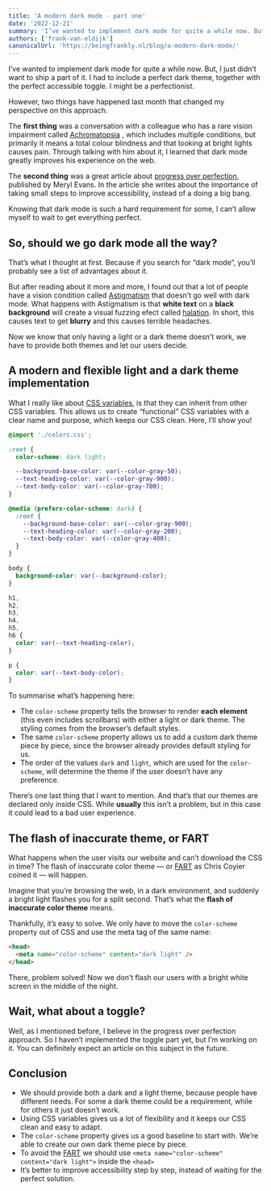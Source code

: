 ```yaml
---
title: 'A modern dark mode - part one'
date: '2022-12-21'
summary: 'I’ve wanted to implement dark mode for quite a while now. But, I just didn’t want to ship a part of it. I had to include a perfect dark theme, together with the perfect accessible toggle. However, two things have happened last month that changed my perspective on this approach.'
authors: ['frank-van-eldijk']
canonicalUrl: 'https://beingfrankly.nl/blog/a-modern-dark-mode/'
---
```


I’ve wanted to implement dark mode for quite a while now. But, I just didn’t want to ship a part of it. I had to include a perfect dark theme, together with the perfect accessible toggle. I might be a perfectionist.

However, two things have happened last month that changed my perspective on this approach.

The **first thing** was a conversation with a colleague who has a rare vision impairment called [Achromatopsia](https://en.wikipedia.org/wiki/Achromatopsia) , which includes multiple conditions, but primarily it means a total colour blindness and that looking at bright lights causes pain. Through talking with him about it, I learned that dark mode greatly improves his experience on the web.

The **second thing** was a great article about [progress over perfection](https://meryl.net/accessibility-progress-over-perfection/), published by Meryl Evans. In the article she writes about the importance of taking small steps to improve accessibility, instead of a doing a big bang.

Knowing that dark mode is such a hard requirement for some, I can’t allow myself to wait to get everything perfect.

## So, should we go dark mode all the way?

That’s what I thought at first. Because if you search for “dark mode”, you’ll probably see a list of advantages about it.

But after reading about it more and more, I found out that a lot of people have a vision condition called [Astigmatism](https://en.wikipedia.org/wiki/Astigmatism) that doesn’t go well with dark mode. What happens with Astigmatism is that **white text** on a **black background** will create a visual fuzzing efect called [halation](https://www.dictionary.com/browse/halation). In short, this causes text to get **blurry** and this causes terrible headaches.

Now we know that only having a light or a dark theme doesn’t work, we have to provide both themes and let our users decide.

## A modern and flexible light and a dark theme implementation

What I really like about [CSS variables](https://developer.mozilla.org/en-US/docs/Web/CSS/Using_CSS_custom_properties), is that they can inherit from other CSS variables. This allows us to create “functional” CSS variables with a clear name and purpose, which keeps our CSS clean. Here, I’ll show you!

```css
@import './colors.css';

:root {
  color-scheme: dark light;

  --background-base-color: var(--color-gray-50);
  --text-heading-color: var(--color-gray-900);
  --text-body-color: var(--color-gray-700);
}

@media (prefers-color-scheme: dark) {
  :root {
    --background-base-color: var(--color-gray-900);
    --text-heading-color: var(--color-gray-200);
    --text-body-color: var(--color-gray-400);
  }
}

body {
  background-color: var(--background-color);
}

h1,
h2,
h3,
h4,
h5,
h6 {
  color: var(--text-heading-color);
}

p {
  color: var(--text-body-color);
}
```

To summarise what’s happening here:

- The `color-scheme` property tells the browser to render **each element** (this even includes scrollbars) with either a light or dark theme. The styling comes from the browser’s default styles.
- The same `color-scheme` property allows us to add a custom dark theme piece by piece, since the browser already provides default styling for us.
- The order of the values `dark` and `light`, which are used for the `color-scheme`, will determine the theme if the user doesn’t have any preference.

There’s one last thing that I want to mention. And that’s that our themes are declared only inside CSS. While **usually** this isn’t a problem, but in this case it could lead to a bad user experience.

## The flash of inaccurate theme, or FART

What happens when the user visits our website and can’t download the CSS in time? The flash of inaccurate color theme — or [FART](https://css-tricks.com/flash-of-inaccurate-color-theme-fart/) as Chris Coyier coined it — will happen.

Imagine that you’re browsing the web, in a dark environment, and suddenly a bright light flashes you for a split second. That’s what the **flash of inaccurate color theme** means.

Thankfully, it’s easy to solve. We only have to move the `color-scheme` property out of CSS and use the meta tag of the same name:

```html
<head>
  <meta name="color-scheme" content="dark light" />
</head>
```

There, problem solved! Now we don’t flash our users with a bright white screen in the middle of the night.

## Wait, what about a toggle?

Well, as I mentioned before, I believe in the progress over perfection approach. So I haven’t implemented the toggle part yet, but I’m working on it. You can definitely expect an article on this subject in the future.

## Conclusion

- We should provide both a dark and a light theme, because people have different needs. For some a dark theme could be a requirement, while for others it just doesn’t work.
- Using CSS variables gives us a lot of flexibility and it keeps our CSS clean and easy to adapt.
- The `color-scheme` property gives us a good baseline to start with. We’re able to create our own dark theme piece by piece.
- To avoid the [FART](https://css-tricks.com/flash-of-inaccurate-color-theme-fart/) we should use `<meta name="color-scheme" content="dark light">` inside the `<head>`
- It’s better to improve accessibility step by step, instead of waiting for the perfect solution.
